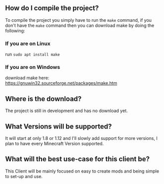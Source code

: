 ## How do I compile the project?
To compile the project you simply have to run the `make` command, if you don't have the `make` command then you can download make by doing the following:
### If you are on Linux
run `sudo apt install make`
### If you are on Windows
download make here: https://gnuwin32.sourceforge.net/packages/make.htm

## Where is the download?
The project is still in development and has no download yet.

## What Versions will be supported?
It will start at only 1.8 or 1.12 and I'll slowly add support for more versions, I plan to have every Minecraft Version supported.

## What will the best use-case for this client be?
This Client will be mainly focused on easy to create mods and being simple to set-up and use.